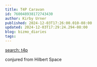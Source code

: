 ```yaml
---
title: T4P Caravan
id: 760048938172743430
author: Kirby Urner
published: 2024-12-03T17:26:00.010-08:00
updated: 2024-12-03T17:29:24.294-08:00
blog: bizmo_diaries
tags: 
---
```


[](https://blogger.googleusercontent.com/img/b/R29vZ2xl/AVvXsEgrvktzycyRz31UbVuXOsb_WaObdXjG8YOd2NvVQplCLwgrueJcZtHsfED-Ovu19NvMzwM1FU4rVWRUAu3amq5uvrHHv5gd02KKu7cFYteDfyGEKLS38antIcKKy_6mxVTJlQoIpYO2oBpC0_52jFmwhavIrjX5BWtIV4xXmf6F3MwMEmxe79i8/s1024/truckers_for_peace_6.png)[](https://blogger.googleusercontent.com/img/b/R29vZ2xl/AVvXsEgcuAemmFtVghR15n0bDJBBYN1jC26ISKUohfQp6Ft9EyA-XOQmE1qeNHrt0wJqrIKFT21GMzn4SEb3wTfRWBoYB8S_fZ1u2v1R8N3v3UMPeBQk5PKzU1pzMnAqXg_XSpH-cG8uYM6Wiej9zXJqnUn4JO1jK2H1SP8u5C3jAXM9v4z5b-nXRVNX/s1024/truckers_for_peace_3.png)[](https://blogger.googleusercontent.com/img/b/R29vZ2xl/AVvXsEhbcYr82qmX-aQAYJAbGV2zeUSfaHVuam8SyiS285fqoHfJrK-lS7KhKftRySqcSn1gkJRLoYqyDfX0qyuaEqUpqGCZHk-YCjvOlkjQiSmGilNWxqE3eyUB7Pma28sI3L5duSYReTGZXWFz5NDmrO_jdBdb_YRySS7CuI3iG4QRuupPVkdoZJob/s1024/truckers_for_peace_4.png)[search: t4p](https://mybizmo.blogspot.com/search?q=t4p)

conjured from Hilbert Space